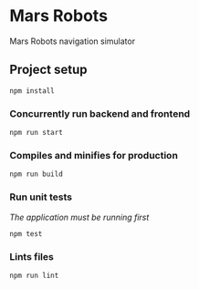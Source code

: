 # Mars Robots
Mars Robots navigation simulator

## Project setup
```
npm install
```

### Concurrently run backend and frontend
```
npm run start
```

### Compiles and minifies for production
```
npm run build
```

### Run unit tests
_The application must be running first_
```
npm test
```

### Lints files
```
npm run lint
```


